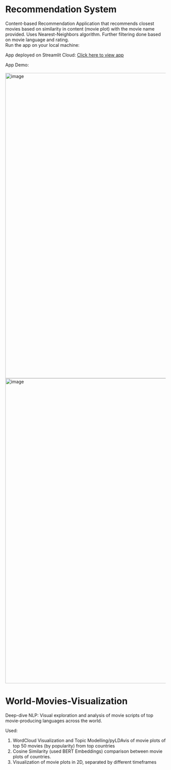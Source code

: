 # Recommendation System

Content-based Recommendation Application that recommends closest movies based on similarity in content (movie plot) with the movie name provided.
Uses Nearest-Neighbors algorithm. Further filtering done based on movie language and rating. <br>
Run the app on your local machine:

App deployed on Streamlit Cloud:
<a href='https://ayanatherate-world-movies-recomme-movies-recommender-app-ihtpdo.streamlitapp.com/'>Click here to view app</a>


App Demo:
<br>
<br>
<img width="960" alt="image" src="https://user-images.githubusercontent.com/59755186/195914616-e6fcbe04-9bab-438f-9bf6-6484900b0b95.png">
<img width="959" alt="image" src="https://user-images.githubusercontent.com/59755186/195914769-13e31c37-e170-41fa-89ad-68ae9a9e7ab2.png">











# World-Movies-Visualization
Deep-dive NLP: Visual exploration and analysis of movie scripts of top movie-producing languages across the world.

Used:
1) WordCloud Visualization and Topic Modelling/pyLDAvis of movie plots of top 50 movies (by popularity) from top countries
2) Cosine Similarity (used BERT Embeddings) comparison between movie plots of countries.
3) Visualization of movie plots in 2D, separated by different timeframes


